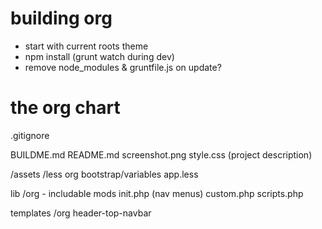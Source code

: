 building org
===

* start with current roots theme
* npm install (grunt watch during dev)
* remove node_modules & gruntfile.js on update?


the org chart
===

.gitignore

BUILDME.md
README.md
screenshot.png
style.css (project description)

/assets
	/less
		org
		bootstrap/variables
		app.less



lib
	/org - includable mods
	init.php (nav menus)
	custom.php
	scripts.php



templates
	/org
	header-top-navbar
